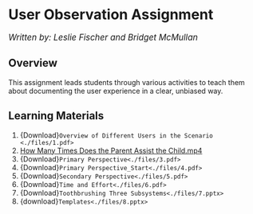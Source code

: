 # User Observation Assignment

<big>_Written by: Leslie Fischer and Bridget McMullan_</big>

## Overview

This assignment leads students through various activities to teach them about documenting the user experience in a clear, unbiased way.

## Learning Materials

1. {Download}`Overview of Different Users in the Scenario <./files/1.pdf>`
2. [How Many Times Does the Parent Assist the Child.mp4](https://youtu.be/j7G9lgVEhUY)
3. {Download}`Primary Perspective<./files/3.pdf>`
4. {Download}`Primary Perspective_Start<./files/4.pdf>`
5. {Download}`Secondary Perspective<./files/5.pdf>`
6. {Download}`Time and Effort<./files/6.pdf>`
7. {Download}`Toothbrushing Three Subsystems<./files/7.pptx>`
8. {download}`Templates<./files/8.pptx>`
